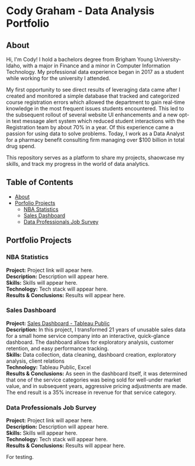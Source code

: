 # Cody Graham - Data Analysis Portfolio

## **About**

Hi, I'm Cody! I hold a bachelors degree from Brigham Young University-Idaho, with a major in Finance and a minor in Computer Information Technology. My professional data experience began in 2017 as a student while working for the university I attended.

My first opportunity to see direct results of leveraging data came after I created and monitored a simple database that tracked and categorized course registration errors which allowed the department to gain real-time knowledge in the most frequent issues students encountered. This led to the subsequent rollout of several website UI enhancements and a new opt-in text message alert system which reduced student interactions with the Registration team by about 70% in a year. Of this experience came a passion for using data to solve problems. Today, I work as a Data Analyst for a pharmacy benefit consulting firm managing over $100 billion in total drug spend.

This repository serves as a platform to share my projects, shaowcase my skills, and track my progress in the world of data analytics.


## **Table of Contents**

- [About](https://github.com/Cody-Graham/My-Data-Portfolio#About)
- [Porfolio Projects](https://github.com/Cody-Graham/My-Data-Portfolio#Portfolio-Projects)
  - [NBA Statistics](https://github.com/Cody-Graham/My-Data-Portfolio#NBA-Statistics)
  - [Sales Dashboard](https://github.com/Cody-Graham/My-Data-Portfolio#Sales-Dashboard)
  - [Data Professionals Job Survey](https://github.com/Cody-Graham/My-Data-Portfolio#Data-Professionals-Job-Survey)
 

## **Portfolio Projects**


### **NBA Statistics**

**Project:** Project link will apear here.  
**Description:** Description will appear here.  
**Skills:** Skills will appear here.  
**Technology:** Tech stack will appear here.  
**Results & Conclusions:** Results will appear here.  


### **Sales Dashboard**

**Project:** [Sales Dashboard - Tableau Public](https://public.tableau.com/app/profile/graham.analytics/viz/SalesDashboard_16736662040210/ServiceSales)  
**Description:** In this project, I transformed 21 years of unusable sales data for a small home service company into an interactive, quick-glance dashboard. The dashboard allows for exploratory analysis, customer retention, and easy performance tracking.  
**Skills:** Data collection, data cleaning, dashboard creation, exploratory analysis, client relations  
**Technology:** Tableau Public, Excel  
**Results & Conclusions:** As seen in the dashboard itself, it was determined that one of the service categories was being sold for well-under market value, and in subsequent years, aggressive pricing adjustments are made. The end result is a 35% increase in revenue for that service category.


### **Data Professionals Job Survey**

**Project:** Project link will apear here.  
**Description:** Description will appear here.  
**Skills:** Skills will appear here.  
**Technology:** Tech stack will appear here.  
**Results & Conclusions:** Results will appear here.  



























































For testing.

